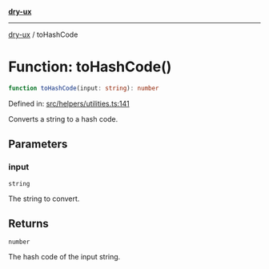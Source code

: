 [**dry-ux**](../README.md)

***

[dry-ux](../globals.md) / toHashCode

# Function: toHashCode()

```ts
function toHashCode(input: string): number
```

Defined in: [src/helpers/utilities.ts:141](https://github.com/navedr/dry-ux/blob/fa9fb1e7600855fffa8e3918bf7bfc6bfd8c02b5/src/helpers/utilities.ts#L141)

Converts a string to a hash code.

## Parameters

### input

`string`

The string to convert.

## Returns

`number`

The hash code of the input string.
